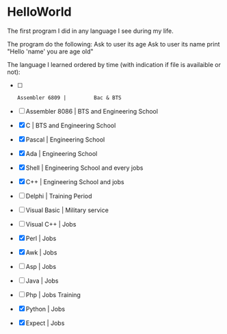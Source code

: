 # HelloWorld

The first program I did in any language I see during my life.

The program do the following:
Ask to user its age
Ask to user its name
print "Hello 'name' you are age old"

The language I learned ordered by time (with indication if file is availaible or not):
- [ ] <pre><code>Assembler 6809 |         Bac & BTS</code></pre>
- [ ] Assembler 8086 | BTS and Engineering School
- [x] C              | BTS and Engineering School
- [x] Pascal         | Engineering School
- [x] Ada            |  Engineering School
- [x] Shell          |  Engineering School and every jobs
- [x] C++            |  Engineering School and jobs
- [ ] Delphi         |  Training Period
- [ ] Visual Basic   |  Military service
- [ ] Visual C++     |  Jobs
- [x] Perl           |  Jobs
- [x] Awk            |  Jobs
- [ ] Asp            |  Jobs
- [ ] Java           |  Jobs
- [ ] Php            |  Jobs Training
- [x] Python         |  Jobs
- [x] Expect         |  Jobs


 
